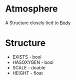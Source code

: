 # Atmosphere

A Structure closely tied to [Body](/KOS/structure/body)

Structure
=========

* EXISTS - bool
* HASOXYGEN - bool
* SCALE - double
* HEIGHT - float

